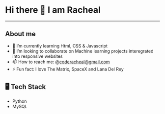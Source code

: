    # Hi there 👋 I am Racheal

------------------------------------------------------------------------------------------------------------------------------------------------------------
## About me

- 🌱 I’m currently learning Html, CSS & Javascript
- 👯 I’m looking to collaborate on Machine learning projects interegrated into responsive websites
- 📫 How to reach me: @coderacheal@gmail.com
- ⚡ Fun fact: I love The Matrix, SpaceX and Lana Del Rey

## 🖥️ Tech Stack
- Python
- MySQL
